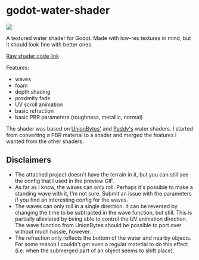 # godot-water-shader

![](./water_shader.gif)

A textured water shader for Godot. Made with low-res textures in mind, but it should look fine with better ones.

[Raw shader code link](./WaterShaderDemo/water_simple.shader)

Features:
- waves
- foam
- depth shading
- proximity fade
- UV scroll animation
- basic refraction
- basic PBR parameters (roughness, metallic, normal)

The shader was based on [UnionBytes'](https://github.com/godot-extended-libraries/godot-realistic-water) and [Paddy's](https://github.com/paddy-exe/Godot-3D-Stylized-Water) water shaders. I started from converting a PBR material to a shader and merged the features I wanted from the other shaders.

## Disclaimers
- The attached project doesn't have the terrain in it, but you can still see the config that I used in the preview GIF.
- As far as I know, the waves can only roll. Perhaps it's possible to make a standing wave with it, I'm not sure. Submit an issue with the parameters if you find an interesting config for the waves.
- The waves can only roll in a single direction. It can be reversed by changing the time to be subtracted in the wave function, but still. This is partially alleviated by being able to control the UV animation direction. The wave function from UnionBytes should be possible to port over without much hassle, however.
- The refraction only reflects the bottom of the water and nearby objects. For some reason I couldn't get even a regular material to do this effect (i.e. when the submerged part of an object seems to shift place).
